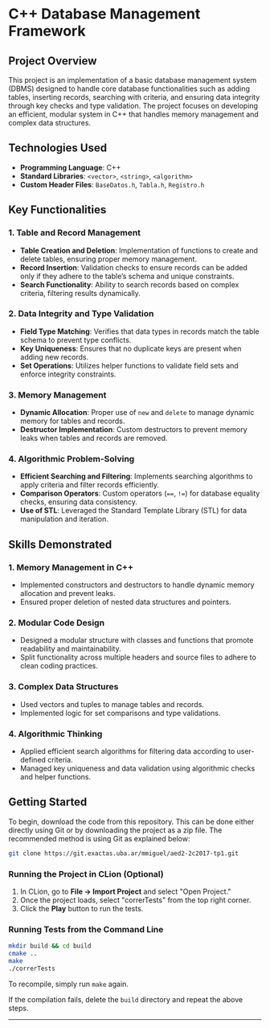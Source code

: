 # C++ Database Management Framework

## Project Overview
This project is an implementation of a basic database management system (DBMS) designed to handle core database functionalities such as adding tables, inserting records, searching with criteria, and ensuring data integrity through key checks and type validation. The project focuses on developing an efficient, modular system in C++ that handles memory management and complex data structures.

## Technologies Used
- **Programming Language**: C++
- **Standard Libraries**: `<vector>`, `<string>`, `<algorithm>`
- **Custom Header Files**: `BaseDatos.h`, `Tabla.h`, `Registro.h`

## Key Functionalities
### 1. **Table and Record Management**
- **Table Creation and Deletion**: Implementation of functions to create and delete tables, ensuring proper memory management.
- **Record Insertion**: Validation checks to ensure records can be added only if they adhere to the table’s schema and unique constraints.
- **Search Functionality**: Ability to search records based on complex criteria, filtering results dynamically.

### 2. **Data Integrity and Type Validation**
- **Field Type Matching**: Verifies that data types in records match the table schema to prevent type conflicts.
- **Key Uniqueness**: Ensures that no duplicate keys are present when adding new records.
- **Set Operations**: Utilizes helper functions to validate field sets and enforce integrity constraints.

### 3. **Memory Management**
- **Dynamic Allocation**: Proper use of `new` and `delete` to manage dynamic memory for tables and records.
- **Destructor Implementation**: Custom destructors to prevent memory leaks when tables and records are removed.

### 4. **Algorithmic Problem-Solving**
- **Efficient Searching and Filtering**: Implements searching algorithms to apply criteria and filter records efficiently.
- **Comparison Operators**: Custom operators (`==`, `!=`) for database equality checks, ensuring data consistency.
- **Use of STL**: Leveraged the Standard Template Library (STL) for data manipulation and iteration.

## Skills Demonstrated
### 1. **Memory Management in C++**
- Implemented constructors and destructors to handle dynamic memory allocation and prevent leaks.
- Ensured proper deletion of nested data structures and pointers.

### 2. **Modular Code Design**
- Designed a modular structure with classes and functions that promote readability and maintainability.
- Split functionality across multiple headers and source files to adhere to clean coding practices.

### 3. **Complex Data Structures**
- Used vectors and tuples to manage tables and records.
- Implemented logic for set comparisons and type validations.

### 4. **Algorithmic Thinking**
- Applied efficient search algorithms for filtering data according to user-defined criteria.
- Managed key uniqueness and data validation using algorithmic checks and helper functions.

## Getting Started
To begin, download the code from this repository. This can be done either directly using Git or by downloading the project as a zip file. The recommended method is using Git as explained below:

```bash
git clone https://git.exactas.uba.ar/mmiguel/aed2-2c2017-tp1.git
```

### Running the Project in CLion (Optional)
1. In CLion, go to **File -> Import Project** and select "Open Project."
2. Once the project loads, select "correrTests" from the top right corner.
3. Click the **Play** button to run the tests.

### Running Tests from the Command Line
```bash
mkdir build && cd build
cmake ..
make
./correrTests
```
To recompile, simply run `make` again.

If the compilation fails, delete the `build` directory and repeat the above steps.

---
